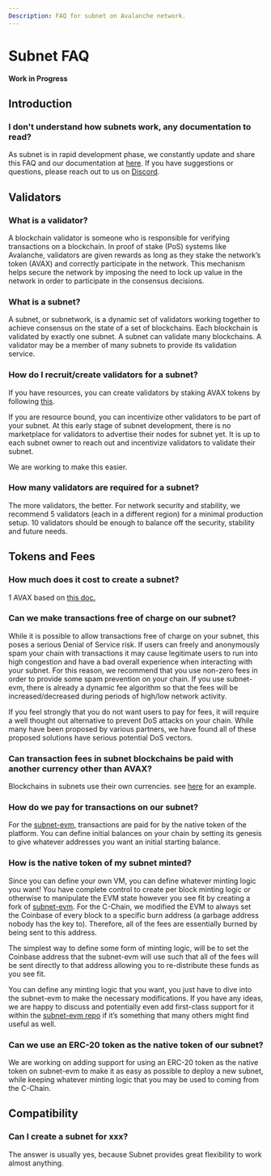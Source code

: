 ```yaml
---
Description: FAQ for subnet on Avalanche network.
---
```



# Subnet FAQ

**Work in Progress**

## Introduction

### I don't understand how subnets work, any documentation to read?
As subnet is in rapid development phase, we constantly update and share this FAQ and our documentation at [here](README.md). If you have suggestions or questions, please reach out to us on [Discord](http://chat.avax.network/).


## Validators

### What is a validator? 
A blockchain validator is someone who is responsible for verifying transactions on a blockchain. In proof of stake (PoS) systems like Avalanche, validators are given rewards as long as they stake the network’s token (AVAX) and correctly participate in the network. This mechanism helps secure the network by imposing the need to lock up value in the network in order to participate in the consensus decisions.


### What is a subnet?
A subnet, or subnetwork, is a dynamic set of validators working together to achieve consensus on the state of a set of blockchains. Each blockchain is validated by exactly one subnet. A subnet can validate many blockchains. A validator may be a member of many subnets to provide its validation service. 

### How do I recruit/create validators for a subnet?
If you have resources, you can create validators by staking AVAX tokens by following [this](../../../../learn/platform-overview/staking.md#validators).

If you are resource bound, you can incentivize other validators to be part of your subnet. At this early stage of subnet development, there is no marketplace for validators to advertise their nodes for subnet yet. It is up to each subnet owner to reach out and incentivize validators to validate their subnet. 

We are working to make this easier.

### How many validators are required for a subnet?
The more validators, the better. For network security and stability, we recommend 5 validators (each in a different region) for a minimal production setup. 10 validators should be enough to balance off the security, stability and future needs.


## Tokens and Fees

### How much does it cost to create a subnet?

1 AVAX based on [this doc.](../../../../learn/platform-overview/transaction-fees.md#fee-schedule)

### Can we make transactions free of charge on our subnet?

While it is possible to allow transactions free of charge on your subnet, this poses a serious Denial of Service risk. If users can freely and anonymously spam your chain with transactions it may cause legitimate users to run into high congestion and have a bad overall experience when interacting with your subnet. For this reason, we recommend that you use non-zero fees in order to provide some spam prevention on your chain. If you use subnet-evm, there is already a dynamic fee algorithm so that the fees will be increased/decreased during periods of high/low network activity.

If you feel strongly that you do not want users to pay for fees, it will require a well thought out alternative to prevent DoS attacks on your chain. While many have been proposed by various partners, we have found all of these proposed solutions have serious potential DoS vectors.


### Can transaction fees in subnet blockchains be paid with another currency other than AVAX?

Blockchains in subnets use their own currencies. see [here](create-avm-blockchain.md#create-the-genesis-data) for an example.

### How do we pay for transactions on our subnet?

For the [subnet-evm](https://github.com/ava-labs/subnet-evm), transactions are paid for by the native token of the platform. You can define initial balances on your chain by setting its genesis to give whatever addresses you want an initial starting balance.

### How is the native token of my subnet minted?

Since you can define your own VM, you can define whatever minting logic you want! You have complete control to create per block minting logic or otherwise to manipulate the EVM state however you see fit by creating a fork of [subnet-evm](https://github.com/ava-labs/subnet-evm). For the C-Chain, we modified the EVM to always set the Coinbase of every block to a specific burn address (a garbage address nobody has the key to). Therefore, all of the fees are essentially burned by being sent to this address.

The simplest way to define some form of minting logic, will be to set the Coinbase address that the subnet-evm will use such that all of the fees will be sent directly to that address allowing you to re-distribute these funds as you see fit.

You can define any minting logic that you want, you just have to dive into the subnet-evm to make the necessary modifications. If you have any ideas, we are happy to discuss and potentially even add first-class support for it within the [subnet-evm repo](https://github.com/ava-labs/subnet-evm) if it’s something that many others might find useful as well.

### Can we use an ERC-20 token as the native token of our subnet?

We are working on adding support for using an ERC-20 token as the native token on subnet-evm to make it as easy as possible to deploy a new subnet, while keeping whatever minting logic that you may be used to coming from the C-Chain.


## Compatibility

### Can I create a subnet for xxx?

The answer is usually yes, because Subnet provides great flexibility to work almost anything.
